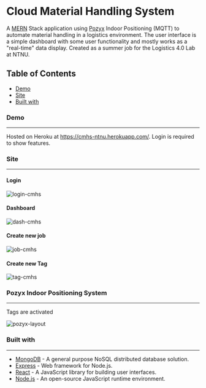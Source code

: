 # Cloud Material Handling System

A [MERN](https://www.geeksforgeeks.org/mern-stack/) Stack application using [Pozyx](https://www.pozyx.io/ ) Indoor Positioning (MQTT) to automate material handling in a logistics environment. The user interface is a simple dashboard with some user functionality and mostly works as a "real-time" data display. Created as a summer job for the Logistics 4.0 Lab at NTNU.

## Table of Contents

* [Demo](#demo)
* [Site](#site)
* [Built with](#built-with)

### Demo

------

Hosted on Heroku at https://cmhs-ntnu.herokuapp.com/. Login is required to show features.

### Site

------

#### Login

![login-cmhs](https://user-images.githubusercontent.com/52491186/90770154-a2876780-e2f1-11ea-91b0-b1f5a0054965.png)

#### Dashboard

![dash-cmhs](https://user-images.githubusercontent.com/52491186/90770223-bd59dc00-e2f1-11ea-9425-34b288af4a82.png)

#### Create new job

![job-cmhs](https://user-images.githubusercontent.com/52491186/90779686-6a3a5600-e2fe-11ea-9c7b-fbc79b384ee4.png)

#### Create new Tag

![tag-cmhs](https://user-images.githubusercontent.com/52491186/90779693-6b6b8300-e2fe-11ea-96fa-9071900394ba.png)

### Pozyx Indoor Positioning System

------

Tags are activated 

![pozyx-layout](https://user-images.githubusercontent.com/52491186/90779698-6c9cb000-e2fe-11ea-990f-aca0e3273509.png)

### Built with

------

* [MongoDB](https://www.mongodb.com/) - A general purpose NoSQL distributed database solution.
* [Express](https://expressjs.com/) - Web framework for Node.js.
* [React](https://reactjs.org/) - A JavaScript library for building user interfaces.
* [Node.js](https://nodejs.org/en/) - An open-source JavaScript runtime environment.

